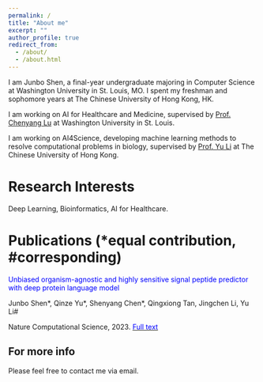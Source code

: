 ```yaml
---
permalink: /
title: "About me"
excerpt: ""
author_profile: true
redirect_from: 
  - /about/
  - /about.html
---
```


I am Junbo Shen, a final-year undergraduate majoring in Computer Science at Washington University in St. Louis, MO. I spent my freshman and sophomore years at The Chinese University of Hong Kong, HK.

I am working on AI for Healthcare and Medicine, supervised by [Prof. Chenyang Lu](https://www.cse.wustl.edu/~lu/) at Washington University in St. Louis.

I am working on AI4Science, developing machine learning methods to resolve computational problems in biology, supervised by [Prof. Yu Li](https://liyu95.com/) at The Chinese University of Hong Kong.

Research Interests
======
Deep Learning, Bioinformatics, AI for Healthcare.

Publications (*equal contribution, #corresponding)
======
<span style="color:blue;">Unbiased organism-agnostic and highly sensitive signal peptide predictor with deep protein language model </span>

Junbo Shen\*, Qinze Yu\*, Shenyang Chen\*, Qingxiong Tan, Jingchen Li, Yu Li\#  

Nature Computational Science, 2023. [<span style="color:blue;">Full text </span>](https://rdcu.be/dtupB)

For more info
------
Please feel free to contact me via email.
